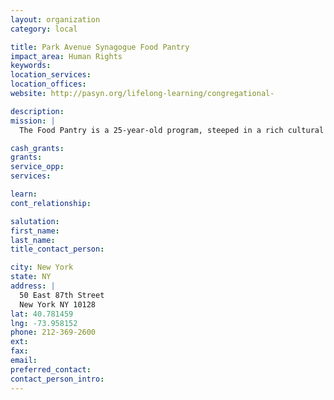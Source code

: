 ```yaml
---
layout: organization
category: local

title: Park Avenue Synagogue Food Pantry
impact_area: Human Rights
keywords: 
location_services: 
location_offices: 
website: http://pasyn.org/lifelong-learning/congregational-

description: 
mission: |
  The Food Pantry is a 25-year-old program, steeped in a rich cultural history. Coordinated and run entirely by students, it is the largest such Food Pantry in the country. Students meet every Wednesday to prepare packages and on Friday afternoons they hand them out to hundreds of local families in need.

cash_grants: 
grants: 
service_opp: 
services: 

learn: 
cont_relationship: 

salutation: 
first_name: 
last_name: 
title_contact_person: 

city: New York
state: NY
address: |
  50 East 87th Street  
  New York NY 10128
lat: 40.781459
lng: -73.958152
phone: 212-369-2600
ext: 
fax: 
email: 
preferred_contact: 
contact_person_intro: 
---
```

